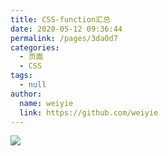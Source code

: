 ```yaml
---
title: CSS-function汇总
date: 2020-05-12 09:36:44
permalink: /pages/3da0d7
categories: 
  - 页面
  - CSS
tags: 
  - null
author: 
  name: weiyie
  link: https://github.com/weiyie
---
```

![](https://cdn.jsdelivr.net/gh/xugaoyi/image_store/blog/20200512161232.jpg)